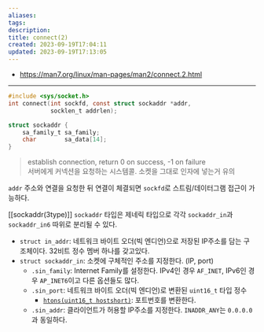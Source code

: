 ```yaml
---
aliases: 
tags: 
description:
title: connect(2)
created: 2023-09-19T17:04:11
updated: 2023-09-19T17:13:05
---
```

- <https://man7.org/linux/man-pages/man2/connect.2.html>
___

```c
#include <sys/socket.h>
int connect(int sockfd, const struct sockaddr *addr,
  		    socklen_t addrlen);
```

```c
struct sockaddr {
    sa_family_t sa_family;
    char        sa_data[14];
}
```

> establish connection, return 0 on success, -1 on failure  
> 서버에게 커넥션을 요청하는 시스템콜. 소켓을 그대로 인자에 넣는거 유의

`addr` 주소와 연결을 요청한 뒤 연결이 체결되면 `sockfd`로 스트림/데이터그램 접근이 가능하다.

[[sockaddr(3type)]]
`sockaddr` 타입은 제네릭 타입으로 각각 `sockaddr_in`과 `sockaddr_in6` 따위로 분리될 수 있다. 

- `struct in_addr`: 네트워크 바이트 오더(빅 엔디언)으로 저장된 IP주소를 담는 구조체이다. 32비트 정수 멤버 하나를 갖고있다.
- `struct sockaddr_in`: 소켓에 구체적인 주소를 지정한다. (IP, port)
	- `.sin_family`: Internet Family를 설정한다. IPv4인 경우 `AF_INET`, IPv6인 경우 `AP_INET6`이고 다른 옵션들도 많다.
	- `.sin_port`: 네트워크 바이트 오더(빅 엔디언)로 변환된 `uint16_t` 타입 정수
		- [`htons(uint16_t hostshort)`](https://www.man7.org/linux/man-pages/man3/htons.3.html): 포트번호를 변환한다.
	- `.sin_addr`: 클라이언트가 허용할 IP주소를 지정한다. `INADDR_ANY`는 `0.0.0.0`과 동일하다.
